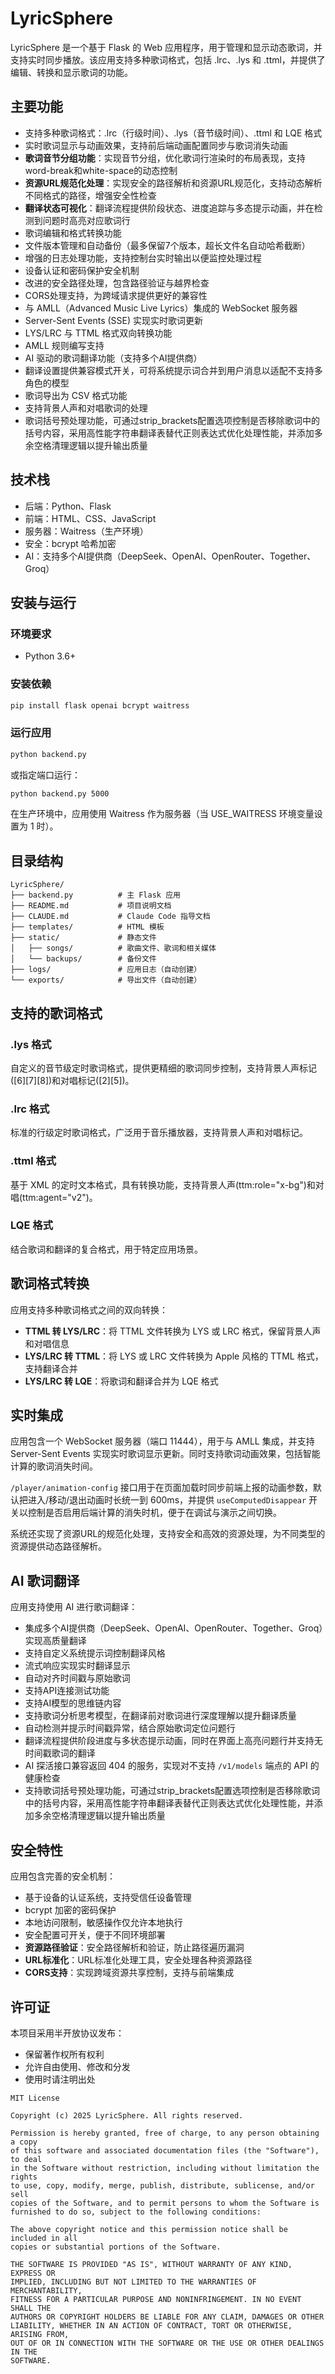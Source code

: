 # LyricSphere

LyricSphere 是一个基于 Flask 的 Web 应用程序，用于管理和显示动态歌词，并支持实时同步播放。该应用支持多种歌词格式，包括 .lrc、.lys 和 .ttml，并提供了编辑、转换和显示歌词的功能。

## 主要功能

- 支持多种歌词格式：.lrc（行级时间）、.lys（音节级时间）、.ttml 和 LQE 格式
- 实时歌词显示与动画效果，支持前后端动画配置同步与歌词消失动画
- **歌词音节分组功能**：实现音节分组，优化歌词行渲染时的布局表现，支持word-break和white-space的动态控制
- **资源URL规范化处理**：实现安全的路径解析和资源URL规范化，支持动态解析不同格式的路径，增强安全性检查
- **翻译状态可视化**：翻译流程提供阶段状态、进度追踪与多态提示动画，并在检测到问题时高亮对应歌词行
- 歌词编辑和格式转换功能
- 文件版本管理和自动备份（最多保留7个版本，超长文件名自动哈希截断）
- 增强的日志处理功能，支持控制台实时输出以便监控处理过程
- 设备认证和密码保护安全机制
- 改进的安全路径处理，包含路径验证与越界检查
- CORS处理支持，为跨域请求提供更好的兼容性
- 与 AMLL（Advanced Music Live Lyrics）集成的 WebSocket 服务器
- Server-Sent Events (SSE) 实现实时歌词更新
- LYS/LRC 与 TTML 格式双向转换功能
- AMLL 规则编写支持
- AI 驱动的歌词翻译功能（支持多个AI提供商）
- 翻译设置提供兼容模式开关，可将系统提示词合并到用户消息以适配不支持多角色的模型
- 歌词导出为 CSV 格式功能
- 支持背景人声和对唱歌词的处理
- 歌词括号预处理功能，可通过strip_brackets配置选项控制是否移除歌词中的括号内容，采用高性能字符串翻译表替代正则表达式优化处理性能，并添加多余空格清理逻辑以提升输出质量

## 技术栈

- 后端：Python、Flask
- 前端：HTML、CSS、JavaScript
- 服务器：Waitress（生产环境）
- 安全：bcrypt 哈希加密
- AI：支持多个AI提供商（DeepSeek、OpenAI、OpenRouter、Together、Groq）

## 安装与运行

### 环境要求

- Python 3.6+

### 安装依赖

```bash
pip install flask openai bcrypt waitress
```

### 运行应用

```bash
python backend.py
```

或指定端口运行：

```bash
python backend.py 5000
```

在生产环境中，应用使用 Waitress 作为服务器（当 USE_WAITRESS 环境变量设置为 1 时）。

## 目录结构

```
LyricSphere/
├── backend.py          # 主 Flask 应用
├── README.md           # 项目说明文档
├── CLAUDE.md           # Claude Code 指导文档
├── templates/          # HTML 模板
├── static/             # 静态文件
│   ├── songs/          # 歌曲文件、歌词和相关媒体
│   └── backups/        # 备份文件
├── logs/               # 应用日志（自动创建）
└── exports/            # 导出文件（自动创建）
```

## 支持的歌词格式

### .lys 格式
自定义的音节级定时歌词格式，提供更精细的歌词同步控制，支持背景人声标记([6][7][8])和对唱标记([2][5])。

### .lrc 格式
标准的行级定时歌词格式，广泛用于音乐播放器，支持背景人声和对唱标记。

### .ttml 格式
基于 XML 的定时文本格式，具有转换功能，支持背景人声(ttm:role="x-bg")和对唱(ttm:agent="v2")。

### LQE 格式
结合歌词和翻译的复合格式，用于特定应用场景。

## 歌词格式转换

应用支持多种歌词格式之间的双向转换：
- **TTML 转 LYS/LRC**：将 TTML 文件转换为 LYS 或 LRC 格式，保留背景人声和对唱信息
- **LYS/LRC 转 TTML**：将 LYS 或 LRC 文件转换为 Apple 风格的 TTML 格式，支持翻译合并
- **LYS/LRC 转 LQE**：将歌词和翻译合并为 LQE 格式

## 实时集成

应用包含一个 WebSocket 服务器（端口 11444），用于与 AMLL 集成，并支持 Server-Sent Events 实现实时歌词显示更新。同时支持歌词动画效果，包括智能计算的歌词消失时间。

`/player/animation-config` 接口用于在页面加载时同步前端上报的动画参数，默认把进入/移动/退出动画时长统一到 600ms，并提供 `useComputedDisappear` 开关以控制是否启用后端计算的消失时机，便于在调试与演示之间切换。

系统还实现了资源URL的规范化处理，支持安全和高效的资源处理，为不同类型的资源提供动态路径解析。

## AI 歌词翻译

应用支持使用 AI 进行歌词翻译：
- 集成多个AI提供商（DeepSeek、OpenAI、OpenRouter、Together、Groq）实现高质量翻译
- 支持自定义系统提示词控制翻译风格
- 流式响应实现实时翻译显示
- 自动对齐时间戳与原始歌词
- 支持API连接测试功能
- 支持AI模型的思维链内容
- 支持歌词分析思考模型，在翻译前对歌词进行深度理解以提升翻译质量
- 自动检测并提示时间戳异常，结合原始歌词定位问题行
- 翻译流程提供阶段进度与多状态提示动画，同时在界面上高亮问题行并支持无时间戳歌词的翻译
- AI 探活接口兼容返回 404 的服务，实现对不支持 `/v1/models` 端点的 API 的健康检查
- 支持歌词括号预处理功能，可通过strip_brackets配置选项控制是否移除歌词中的括号内容，采用高性能字符串翻译表替代正则表达式优化处理性能，并添加多余空格清理逻辑以提升输出质量

## 安全特性

应用包含完善的安全机制：
- 基于设备的认证系统，支持受信任设备管理
- bcrypt 加密的密码保护
- 本地访问限制，敏感操作仅允许本地执行
- 安全配置可开关，便于不同环境部署
- **资源路径验证**：安全路径解析和验证，防止路径遍历漏洞
- **URL标准化**：URL标准化处理工具，安全处理各种资源路径
- **CORS支持**：实现跨域资源共享控制，支持与前端集成

## 许可证

本项目采用半开放协议发布：

- 保留著作权所有权利
- 允许自由使用、修改和分发
- 使用时请注明出处

```
MIT License

Copyright (c) 2025 LyricSphere. All rights reserved.

Permission is hereby granted, free of charge, to any person obtaining a copy
of this software and associated documentation files (the "Software"), to deal
in the Software without restriction, including without limitation the rights
to use, copy, modify, merge, publish, distribute, sublicense, and/or sell
copies of the Software, and to permit persons to whom the Software is
furnished to do so, subject to the following conditions:

The above copyright notice and this permission notice shall be included in all
copies or substantial portions of the Software.

THE SOFTWARE IS PROVIDED "AS IS", WITHOUT WARRANTY OF ANY KIND, EXPRESS OR
IMPLIED, INCLUDING BUT NOT LIMITED TO THE WARRANTIES OF MERCHANTABILITY,
FITNESS FOR A PARTICULAR PURPOSE AND NONINFRINGEMENT. IN NO EVENT SHALL THE
AUTHORS OR COPYRIGHT HOLDERS BE LIABLE FOR ANY CLAIM, DAMAGES OR OTHER
LIABILITY, WHETHER IN AN ACTION OF CONTRACT, TORT OR OTHERWISE, ARISING FROM,
OUT OF OR IN CONNECTION WITH THE SOFTWARE OR THE USE OR OTHER DEALINGS IN THE
SOFTWARE.
```

